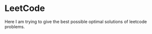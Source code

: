 LeetCode
========  

Here I am trying to give the best possible optimal solutions of leetcode problems.
